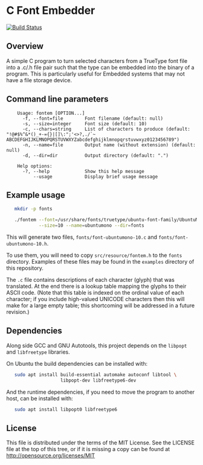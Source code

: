 C Font Embedder
===============

[![Build Status](https://travis-ci.org/chrisy/fontem.svg?branch=master)](https://travis-ci.org/chrisy/fontem)

Overview
--------

A simple C program to turn selected characters from a TrueType font file into
a .c/.h file pair such that the type can be embedded into the binary of a
program. This is particularly useful for Embedded systems that may not have a
file storage device.


Command line parameters
-----------------------

```
    Usage: fontem [OPTION...]
      -f, --font=file        Font filename (default: null)
      -s, --size=integer     Font size (default: 10)
      -c, --chars=string     List of characters to produce (default: "!@#$%^&*()_+-={}|[]\:";'<>?,./`~ ABCDEFGHIJKLMNOPQRSTUVWXYZabcdefghijklmnopqrstuvwxyz0123456789")
      -n, --name=file        Output name (without extension) (default: null)
      -d, --dir=dir          Output directory (default: ".")

    Help options:
      -?, --help             Show this help message
          --usage            Display brief usage message
```


Example usage
-------------

```bash
   mkdir -p fonts

   ./fontem --font=/usr/share/fonts/truetype/ubuntu-font-family/UbuntuMono-B.ttf \
            --size=10 --name=ubuntumono --dir=fonts
```

This will generate two files, `fonts/font-ubuntumono-10.c` and
`fonts/font-ubuntumono-10.h`.

To use them, you will need to copy `src/resource/fontem.h` to the `fonts`
directory. Examples of these files may be found in the `examples` directory of
this repository.

The `.c` file contains descriptions of each character (glyph) that was
translated. At the end there is a lookup table mapping the glyphs to their
ASCII code. (Note that this table is indexed on the ordinal value of each
character; if you include high-valued UNICODE characters then this will make
for a large empty table; this shortcoming will be addressed in a future
revision.)


Dependencies
------------

Along side GCC and GNU Autotools, this project depends on the `libpopt` and
`libfreetype` libraries.

On Ubuntu the build dependencies can be installed with:

```bash
   sudo apt install build-essential automake autoconf libtool \
                    libpopt-dev libfreetype6-dev
```

And the runtime dependencies, if you need to move the program to another host,
can be installed with:

```bash
   sudo apt install libpopt0 libfreetype6
```


License
-------

This file is distributed under the terms of the MIT License. See the LICENSE
file at the top of this tree, or if it is missing a copy can be found at
http://opensource.org/licenses/MIT


